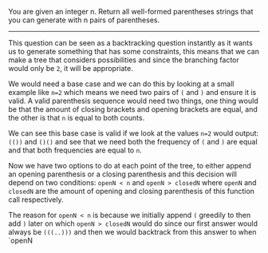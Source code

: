 You are given an integer n. Return all well-formed parentheses strings that you can generate with n pairs of parentheses.
***
This question can be seen as a backtracking question instantly as it wants us to generate something that has some constraints, this means that we can make a tree that considers possibilities and since the branching factor would only be `2`, it will be appropriate.

We would need a base case and we can do this by looking at a small example like `n=2` which means we need two pairs of `(` and `)` and ensure it is valid. A valid parenthesis sequence would need two things, one thing would be that the amount of closing brackets and opening brackets are equal, and the other is that `n` is equal to both counts. 

We can see this base case is valid if we look at the values `n=2` would output: `(())` and `()()` and see that we need both the frequency of `(` and `)` are equal and that both frequencies are equal to `n`. 

Now we have two options to do at each point of the tree, to either append an opening parenthesis or a closing parenthesis and this decision will depend on two conditions: `openN < n` and `openN > closedN` where `openN` and `closedN` are the amount of opening and closing parenthesis of this function call respectively. 

The reason for `openN < n` is because we initially append `(` greedily to then add `)` later on which `openN > closedN` would do since our first answer would always be `(((..)))` and then we would backtrack from this answer to when `openN 